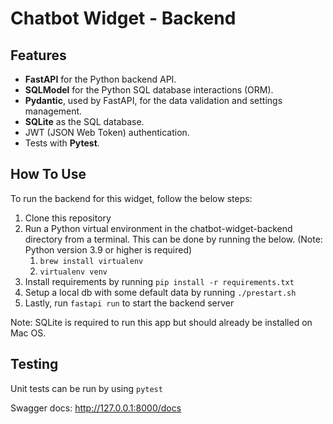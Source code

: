 # Chatbot Widget - Backend

## Features
- **FastAPI** for the Python backend API.
- **SQLModel** for the Python SQL database interactions (ORM).
- **Pydantic**, used by FastAPI, for the data validation and settings management.
- **SQLite** as the SQL database.
- JWT (JSON Web Token) authentication.
- Tests with **Pytest**.


## How To Use
To run the backend for this widget, follow the below steps:

1. Clone this repository
2. Run a Python virtual environment in the chatbot-widget-backend directory from a terminal. This can be done by running the below. (Note: Python version 3.9 or higher is required)
    1. `brew install virtualenv`
    2. `virtualenv venv`
3. Install requirements by running `pip install -r requirements.txt`
4. Setup a local db with some default data by running `./prestart.sh`
5. Lastly, run `fastapi run` to start the backend server


Note: SQLite is required to run this app but should already be installed on Mac OS.

## Testing
Unit tests can be run by using `pytest`

Swagger docs: http://127.0.0.1:8000/docs
